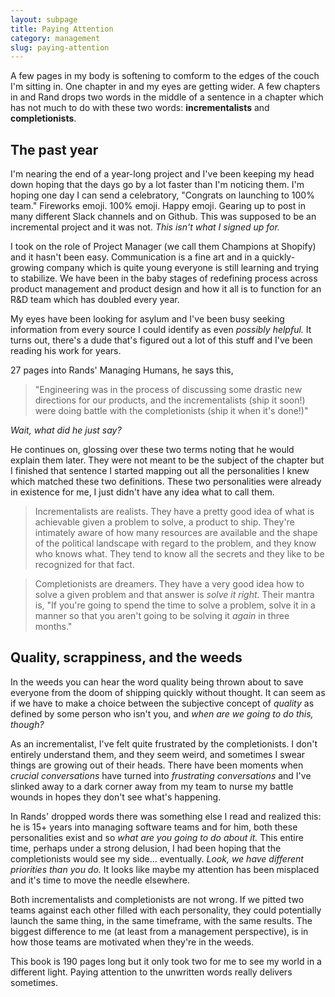 ```yaml
---
layout: subpage
title: Paying Attention
category: management
slug: paying-attention
---
```

A few pages in my body is softening to comform to the edges of the couch I'm sitting in.
One chapter in and my eyes are getting wider.
A few chapters in and Rand drops two words in the middle of a sentence in a chapter which has not much to do with these two words: **incrementalists** and **completionists**.

## The past year

I'm nearing the end of a year-long project and I've been keeping my head down hoping that the days go by a lot faster than I'm noticing them. I'm hoping one day I can send a celebratory, "Congrats on launching to 100% team." Fireworks emoji. 100% emoji. Happy emoji. Gearing up to post in many different Slack channels and on Github. This was supposed to be an incremental project and it was not. *This isn't what I signed up for.*

I took on the role of Project Manager (we call them Champions at Shopify) and it hasn't been easy. Communication is a fine art and in a quickly-growing company which is quite young everyone is still learning and trying to stabilize. We have been in the baby stages of redefining process across product management and product design and how it all is to function for an R&D team which has doubled every year.

My eyes have been looking for asylum and I've been busy seeking information from every source I could identify as even *possibly helpful.* It turns out, there's a dude that's figured out a lot of this stuff and I've been reading his work for years.

27 pages into Rands' Managing Humans, he says this,

> "Engineering was in the process of discussing some drastic new directions for our products, and the incrementalists (ship it soon!) were doing battle with the completionists (ship it when it's done!)"

*Wait, what did he just say?*

He continues on, glossing over these two terms noting that he would explain them later. They were not meant to be the subject of the chapter but I finished that sentence I started mapping out all the personalities I knew which matched these two definitions. These two personalities were already in existence for me, I just didn't have any idea what to call them.

> Incrementalists are realists. They have a pretty good idea of what is achievable given a problem to solve, a product to ship. They're intimately aware of how many resources are available and the shape of the political landscape with regard to the problem, and they know who knows what. They tend to know all the secrets and they like to be recognized for that fact.

> Completionists are dreamers. They have a very good idea how to solve a given problem and that answer is _solve it right_. Their mantra is, "If you're going to spend the time to solve a problem, solve it in a manner so that you aren't going to be solving it _again_ in three months."

## Quality, scrappiness, and the weeds

In the weeds you can hear the word quality being thrown about to save everyone from the doom of shipping quickly without thought. It can seem as if we have to make a choice between the subjective concept of *quality* as defined by some person who isn't you, and *when are we going to do this, though?*

As an incrementalist, I've felt quite frustrated by the completionists. I don't entirely understand them, and they seem weird, and sometimes I swear things are growing out of their heads. There have been moments when *crucial conversations* have turned into *frustrating conversations* and I've slinked away to a dark corner away from my team to nurse my battle wounds in hopes they don't see what's happening.

In Rands' dropped words there was something else I read and realized this: he is 15+ years into managing software teams and for him, both these personalities exist and so *what are you going to do about it.* This entire time, perhaps under a strong delusion, I had been hoping that the completionists would see my side... eventually. *Look, we have different priorities than you do.* It looks like maybe my attention has been misplaced and it's time to move the needle elsewhere.

Both incrementalists and completionists are not wrong. If we pitted two teams against each other filled with each personality, they could potentially launch the same thing, in the same timeframe, with the same results. The biggest difference to me (at least from a management perspective), is in how those teams are motivated when they're in the weeds.

This book is 190 pages long but it only took two for me to see my world in a different light. Paying attention to the unwritten words really delivers sometimes.
